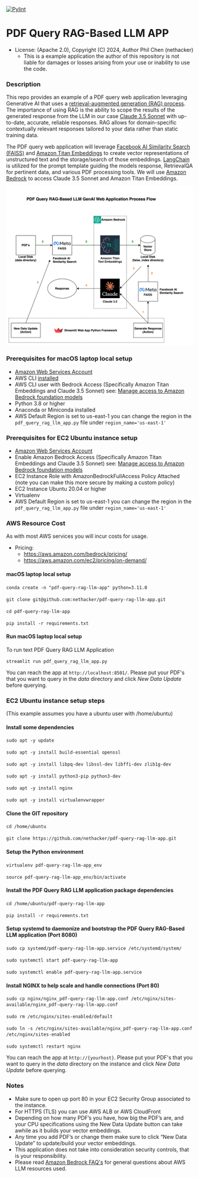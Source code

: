 [![Pylint](https://github.com/nethacker/pdf-query-rag-llm-app/actions/workflows/pylint.yml/badge.svg)](https://github.com/nethacker/pdf-query-rag-llm-app/actions/workflows/pylint.yml)
# PDF Query RAG-Based LLM APP
* License: (Apache 2.0), Copyright (C) 2024, Author Phil Chen (nethacker)
  * This is a example application the author of this repository is not liable for damages or losses arising from your use or inability to use the code.

### Description

This repo provides an example of a PDF query web application leveraging Generative AI that uses a <a href="https://en.wikipedia.org/wiki/Retrieval-augmented_generation" target="_blank">retrieval-augmented generation (RAG) process</a>. The importance of using RAG is the ability to scope the results of the generated response from the LLM in our case <a href="https://docs.anthropic.com/en/docs/about-claude/models" target="_blank">Claude 3.5 Sonnet</a> with up-to-date, accurate, reliable responses. RAG allows for domain-specific contextually relevant responses tailored to your data rather than static training data.

The PDF query web application will leverage <a href="https://ai.meta.com/tools/faiss/" target="_blank">Facebook AI Similarity Search (FAISS)</a> and <a href="https://docs.aws.amazon.com/bedrock/latest/userguide/titan-embedding-models.html" target="_blank">Amazon Titan Embeddings</a> to create vector representations of unstructured text and the storage/search of those embeddings. <a href="https://langchain.   com" target="_blank">LangChain</a> is utilized for the prompt template guiding the models response, RetrievalQA for pertinent data, and various PDF processing tools. We will use <a href="https://aws.amazon.com/bedrock/" target="_blank">Amazon Bedrock</a> to access Claude 3.5 Sonnet and Amazon Titan Embeddings.


<p align="center">
<img src="flow-diagram.svg" alt="PDF Query RAG-Based LLM GenAI Web Application Process Flow" />
</p>

### Prerequisites for macOS laptop local setup

* <a href="https://aws.amazon.com" target="_blank"> Amazon Web Services Account</a>
* AWS CLI <a href="https://docs.aws.amazon.com/cli/latest/userguide/getting-started-quickstart.html" target="_blank">installed</a>
* AWS CLI user with Bedrock Access (Specifically Amazon Titan Embeddings and Claude 3.5 Sonnet) see: <a href="https://docs.aws.amazon.com/bedrock/latest/userguide/model-access.html" target="_blank">Manage access to Amazon Bedrock foundation models</a>
* Python 3.8 or higher
* Anaconda or Miniconda installed 
* AWS Default Region is set to us-east-1 you can change the region in the `pdf_query_rag_llm_app.py` file under `region_name='us-east-1'`

### Prerequisites for EC2 Ubuntu instance setup
* <a href="https://aws.amazon.com" target="_blank"> Amazon Web Services Account</a>
* Enable Amazon Bedrock Access (Specifically Amazon Titan Embeddings and Claude 3.5 Sonnet) see: <a href="https://docs.aws.amazon.com/bedrock/latest/userguide/model-access.html" target="_blank">Manage access to  Amazon Bedrock foundation models</a>
* EC2 Instance Role with AmazonBedrockFullAccess Policy Attached (note you can make this more secure by making a custom policy)
* EC2 Instance Ubuntu 20.04 or higher
* Virtualenv
* AWS Default Region is set to us-east-1 you can change the region in the `pdf_query_rag_llm_app.py` file under `region_name='us-east-1'`

### AWS Resource Cost

As with most AWS services you will incur costs for usage. 

* Pricing:
  * https://aws.amazon.com/bedrock/pricing/
  * https://aws.amazon.com/ec2/pricing/on-demand/

#### macOS laptop local setup

```
conda create -n "pdf-query-rag-llm-app" python=3.11.0

git clone git@github.com:nethacker/pdf-query-rag-llm-app.git

cd pdf-query-rag-llm-app

pip install -r requirements.txt
```

#### Run macOS laptop local setup

To run text PDF Query RAG LLM Application

```
streamlit run pdf_query_rag_llm_app.py
```

You can reach the app at `http://localhost:8501/`. Please put your PDF's that you want to query in the *data* directory and click *New Data Update* before querying.

### EC2 Ubuntu instance setup steps
(This example assumes you have a ubuntu user with /home/ubuntu)

#### Install some dependencies
```
sudo apt -y update

sudo apt -y install build-essential openssl

sudo apt -y install libpq-dev libssl-dev libffi-dev zlib1g-dev

sudo apt -y install python3-pip python3-dev

sudo apt -y install nginx

sudo apt -y install virtualenvwrapper
```

#### Clone the GIT repository
```
cd /home/ubuntu

git clone https://github.com/nethacker/pdf-query-rag-llm-app.git
```

#### Setup the Python environment
```
virtualenv pdf-query-rag-llm-app_env

source pdf-query-rag-llm-app_env/bin/activate
```

#### Install the PDF Query RAG LLM application package dependencies
```
cd /home/ubuntu/pdf-query-rag-llm-app

pip install -r requirements.txt
```

#### Setup systemd to daemonize and bootstrap the PDF Query RAG-Based LLM application (Port 8080)
```
sudo cp systemd/pdf-query-rag-llm-app.service /etc/systemd/system/

sudo systemctl start pdf-query-rag-llm-app

sudo systemctl enable pdf-query-rag-llm-app.service
```

#### Install NGINX to help scale and handle connections (Port 80)
```
sudo cp nginx/nginx_pdf-query-rag-llm-app.conf /etc/nginx/sites-available/nginx_pdf-query-rag-llm-app.conf

sudo rm /etc/nginx/sites-enabled/default

sudo ln -s /etc/nginx/sites-available/nginx_pdf-query-rag-llm-app.conf /etc/nginx/sites-enabled

sudo systemctl restart nginx
```

You can reach the app at `http://{yourhost}`. Please put your PDF's that you want to query in the *data* directory on the instance and click *New Data Update* before querying.

### Notes

* Make sure to open up port 80 in your EC2 Security Group associated to the instance.
* For HTTPS (TLS) you can use AWS ALB or AWS CloudFront
* Depending on how many PDF’s you have, how big the PDF’s are, and your CPU specifications using the New Data Update button can take awhile as it builds your vector embeddings.
* Any time you add PDF’s or change them make sure to click “New Data Update” to update/build your vector embeddings.
* This application does not take into consideration security controls, that is your responsibility.
* Please read <a href="https://aws.amazon.com/bedrock/faqs/" target="_blank">Amazon Bedrock FAQ's</a> for general questions about AWS LLM resources used.
